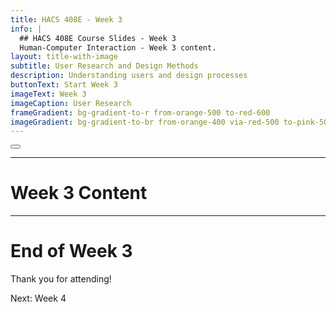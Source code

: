```yaml
---
title: HACS 408E - Week 3
info: |
  ## HACS 408E Course Slides - Week 3
  Human-Computer Interaction - Week 3 content.
layout: title-with-image
subtitle: User Research and Design Methods
description: Understanding users and design processes
buttonText: Start Week 3
imageText: Week 3
imageCaption: User Research
frameGradient: bg-gradient-to-r from-orange-500 to-red-600
imageGradient: bg-gradient-to-br from-orange-400 via-red-500 to-pink-500
---
```


<div class="abs-br m-6 text-xl">
  <button @click="$slidev.nav.openInEditor()" title="Open in Editor" class="slidev-icon-btn">
    <carbon:edit />
  </button>
</div>

---

# Week 3 Content

<!-- Add your week 3 content here -->

---

# End of Week 3

Thank you for attending!

<div class="mt-8">
  <div class="text-sm text-gray-400">
    Next: Week 4
  </div>
</div>
